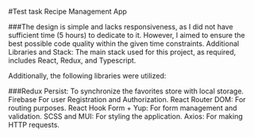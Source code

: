 #Test task Recipe Management App

###The design is simple and lacks responsiveness, as I did not have sufficient time (5 hours) to dedicate to it. However, I aimed to ensure the best possible code quality within the given time constraints.
Additional Libraries and Stack:
The main stack used for this project, as required, includes React, Redux, and Typescript. 

Additionally, the following libraries were utilized:

###Redux Persist: To synchronize the favorites store with local storage.
Firebase For user Registration and Authorization.
React Router DOM: For routing purposes.
React Hook Form + Yup: For form management and validation.
SCSS and MUI: For styling the application.
Axios: For making HTTP requests.
